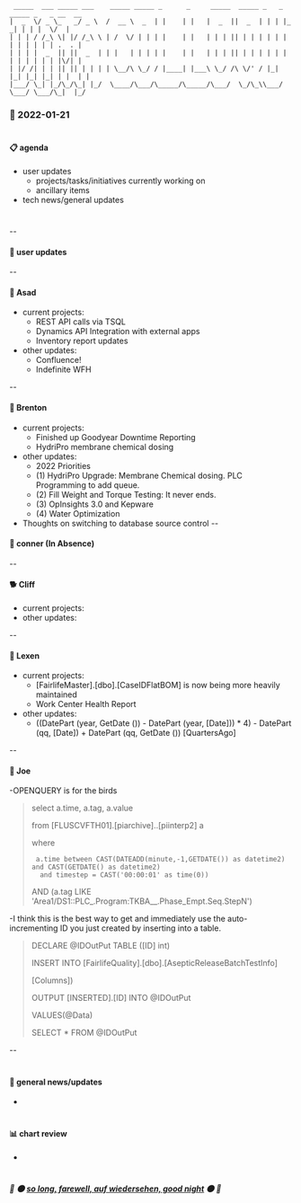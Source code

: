 ```
 _____  ___ _____ ___    _____ _____ _      _     _____  _____ _   _ _____ _   _ __  __
|  _  \/ _ \_   _/ _ \  /  __ \  _  | |    | |   |  _  ||  _  | | | |_   _| | | |  \/  |
| | | / /_\ \| |/ /_\ \ | /  \/ | | | |    | |   | | | || | | | | | | | | | | | | .  . |
| | | |  _  || ||  _  | | |   | | | | |    | |   | | | || | | | | | | | | | | | | |\/| |
| |/ /| | | || || | | | | \__/\ \_/ / |____| |___\ \_/ /\ \/' / |_| |_| |_| |_| | |  | |
|___/ \_| |_/\_/\_| |_/  \____/\___/\_____/\_____/\___/  \_/\_\\___/ \___/ \___/\_|  |_/

```

### **:date: 2022-01-21**

#

#### **:clipboard: agenda**
- user updates
    - projects/tasks/initiatives currently working on
    - ancillary items
- tech news/general updates

#

--

#### **:raising_hand: user updates**

--

#### :octopus: Asad

- current projects:
    - REST API calls via TSQL
    - Dynamics API Integration with external apps
    - Inventory report updates
- other updates:
    - Confluence!
    - Indefinite WFH

--

#### :beer: Brenton
- current projects:
  - Finished up Goodyear Downtime Reporting
  - HydriPro membrane chemical dosing
- other updates:
    - 2022 Priorities
    - (1) HydriPro Upgrade: Membrane Chemical dosing. PLC Programming to add queue.
    - (2) Fill Weight and Torque Testing: It never ends.
    - (3) OpInsights 3.0 and Kepware
    - (4) Water Optimization
- Thoughts on switching to database source control
--

#### :cactus: conner (In Absence)

--

#### 🐕 Cliff

- current projects:
- other updates:

--

#### 🦆 Lexen

- current projects:
    - [FairlifeMaster].[dbo].[CaseIDFlatBOM] is now being more heavily maintained
    - Work Center Health Report
- other updates:
    - ((DatePart (year, GetDate ()) - DatePart (year, [Date])) * 4) - DatePart (qq, [Date]) + DatePart (qq, GetDate ()) [QuartersAgo]

--

#### 🐒 Joe

-OPENQUERY is for the birds
  >
  >select
  >      a.time,
  >      a.tag,
  >      a.value
  >      
  >from
  >      [FLUSCVFTH01].[piarchive]..[piinterp2] a
  >      
  > where
  > 
  >      a.time between CAST(DATEADD(minute,-1,GETDATE()) as datetime2) and CAST(GETDATE() as datetime2)
  >       and timestep = CAST('00:00:01' as time(0))
  >   
  >   AND
  >      (a.tag LIKE 'Area1/DS1::PLC_.Program:TKBA__.Phase_Empt.Seq.StepN')

-I think this is the best way to get and immediately use the auto-incrementing ID you just created by inserting into a table.
 >DECLARE @IDOutPut TABLE ([ID] int)
 >
 >INSERT INTO [FairlifeQuality].[dbo].[AsepticReleaseBatchTestInfo] 
 >
 >[Columns]) 
 >
 >OUTPUT [INSERTED].[ID] INTO @IDOutPut 
 >
 >VALUES(@Data)
 >
 >SELECT * FROM @IDOutPut
 >

--

#

#### **:newspaper: general news/updates**
- 

#

#### **:bar_chart: chart review**
- 

#

##### :wave: :new_moon: [so long, farewell, auf wiedersehen, good night](https://www.youtube.com/watch?v=dQw4w9WgXcQ) :new_moon: :wave:

#
